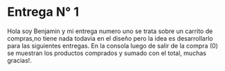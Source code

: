 
# Entrega N° 1

Hola soy Benjamin y mi entrega numero uno se trata sobre un carrito de compras,no tiene nada todavia en el diseño pero la idea es desarrollarlo para las siguientes entregas.
En la consola luego de salir de la compra (0) se muestran los productos comprados y sumado con el total, muchas gracias!.

